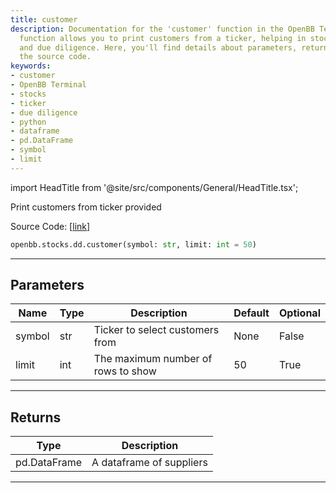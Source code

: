 ```yaml
---
title: customer
description: Documentation for the 'customer' function in the OpenBB Terminal. This
  function allows you to print customers from a ticker, helping in stock analysis
  and due diligence. Here, you'll find details about parameters, return values, and
  the source code.
keywords:
- customer
- OpenBB Terminal
- stocks
- ticker
- due diligence
- python
- dataframe
- pd.DataFrame
- symbol
- limit
---
```


import HeadTitle from '@site/src/components/General/HeadTitle.tsx';

<HeadTitle title="stocks.dd.customer - Reference | OpenBB SDK Docs" />

Print customers from ticker provided

Source Code: [[link](https://github.com/OpenBB-finance/OpenBBTerminal/tree/main/openbb_terminal/stocks/due_diligence/csimarket_model.py#L66)]

```python
openbb.stocks.dd.customer(symbol: str, limit: int = 50)
```

---

## Parameters

| Name | Type | Description | Default | Optional |
| ---- | ---- | ----------- | ------- | -------- |
| symbol | str | Ticker to select customers from | None | False |
| limit | int | The maximum number of rows to show | 50 | True |


---

## Returns

| Type | Description |
| ---- | ----------- |
| pd.DataFrame | A dataframe of suppliers |
---
